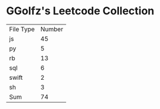 # GGolfz's Leetcode Collection

<table><tr><td>File Type</td><td>Number</td></tr><tr><td>js</td><td>45</td></tr><tr><td>py</td><td>5</td></tr><tr><td>rb</td><td>13</td></tr><tr><td>sql</td><td>6</td></tr><tr><td>swift</td><td>2</td></tr><tr><td>sh</td><td>3</td></tr><tr><td>Sum</td><td>74</td></tr></table>
